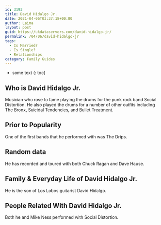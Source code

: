 ```yaml
---
id: 3193
title: David Hidalgo Jr.
date: 2021-04-06T03:37:18+00:00
author: Laima
layout: post
guid: https://ukdataservers.com/david-hidalgo-jr/
permalink: /04/06/david-hidalgo-jr
tags:
  - Is Married?
  - Is Single?
  - Relationships
category: Family Guides
---
```


* some text
{: toc}


## Who is David Hidalgo Jr.
                  
                  
                  
Musician who rose to fame playing the drums for the punk rock band Social Distortion. He also played the drums for a number of other outfits including The Bronx, Suicidal Tendencies, and Bullet Treatment.
                  
              
            
              
            
                
                
                
## Prior to Popularity
                  
                  
                  
One of the first bands that he performed with was The Drips.
                  
              
            
              
            
                
                
                
## Random data
                  
                  
                  
He has recorded and toured with both Chuck Ragan and Dave Hause. 
                  
              
            
              
            
                
                
                
## Family & Everyday Life of David Hidalgo Jr.
                  
                  
                  
He is the son of Los Lobos guitarist David Hidalgo.
                  
              
            
              
            
                
                
                
## People Related With David Hidalgo Jr.
                  
                  
                  
Both he and Mike Ness performed with Social Distortion.
                  
              
            
              
            
                
              
            
              
              
            
            
              
            
          
          
          